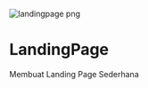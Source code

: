 ![landingpage png](https://github.com/ZaidHusaini02/LandingPage/assets/102004433/22ee3f69-fb76-4529-b94d-96b3fd706028)
# LandingPage
Membuat Landing Page Sederhana
